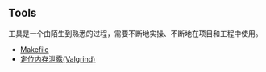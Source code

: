 ## Tools

工具是一个由陌生到熟悉的过程，需要不断地实操、不断地在项目和工程中使用。

* [Makefile](https://github.com/steveLauwh/The-deliberate-practice-of-software-technology/blob/master/Tools/Makefile.md)
* [定位内存泄露(Valgrind)](https://github.com/steveLauwh/The-deliberate-practice-of-software-technology/blob/master/Tools/%E5%AE%9A%E4%BD%8D%E5%86%85%E5%AD%98%E6%B3%84%E9%9C%B2.md)
